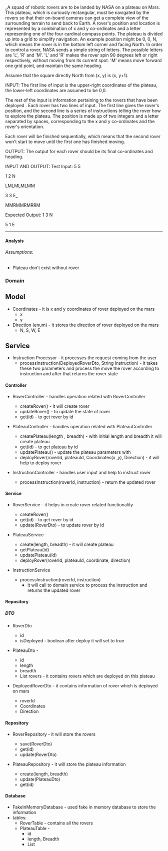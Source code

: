 _A squad of robotic rovers are to be landed by NASA on a plateau on Mars.
This plateau, which is curiously rectangular, must be navigated by the rovers so that their
on-board cameras can get a complete view of the surrounding terrain to send back to Earth.
A rover's position and location is represented by a combination of x and y co-ordinates and a
letter representing one of the four cardinal compass points. The plateau is divided up into a grid to simplify
navigation. An example position might be 0, 0, N, which means the rover is in the bottom left corner
and facing North. In order to control a rover, NASA sends a simple string of letters. The possible
letters are 'L', 'R' and 'M'. 'L' and 'R' makes the rover spin 90 degrees left or right respectively,
without moving from its current spot. 'M' means move forward one grid point, and maintain the same heading.

Assume that the square directly North from (x, y) is (x, y+1).

INPUT:
The first line of input is the upper-right coordinates of the plateau, the lower-left
coordinates are assumed to be 0,0.

The rest of the input is information pertaining to the rovers that have been deployed
. Each rover has two lines of input. The first line gives the rover's position,
and the second line is a series of instructions telling the rover how to explore the plateau.
The position is made up of two integers and a letter separated by spaces,
corresponding to the x and y co-ordinates and the rover's orientation.

Each rover will be finished sequentially, which means that the second rover won't start
to move until the first one has finished moving.

OUTPUT:
The output for each rover should be its final co-ordinates and heading.

INPUT AND OUTPUT:
Test Input:
5 5

1 2 N

LMLMLMLMM

3 3 E_

MMRMMRMRRM

Expected Output:
1 3 N

5 1 E

------------------------------------------------------------------------------------------------------

#### Analysis

###### Assumptions:

- Plateau don't exist without rover

### Domain

## Model

- Coordinates - it is x and y coordinates of rover deployed on the mars
    - x
    - y
- Direction (enum) - it stores the direction of rover deployed on the mars
    - N, S, W, E

## Service

- Instruction Processor - it processes the request coming from the user
    - processInstruction(DeployedRoverDto, String Instruction)  - it takes these two parameters and process
      the move the rover according to instruction and after that returns the rover state

#### Controller

- RoverController - handles operation related with RoverController
    - createRover() - it will create rover
    - updateRover() - to update the state of rover
    - get(id)        - to get rover by id

- PlateauController - handles operation related with PlateauController
    - createPlateau(length , breadth) - with initial length and breadth it will create plateau
    - get(id)    - to get plateau by id
    - updatePlateau()  - update the plateau parameters with
    - deployRover(roverId, plateauId, Coordinates(x ,y), Direction) - it will help to deploy rover

- InstructionController - handles user input and help to instruct rover
    - processInstruction(roverId, instruction) - return the updated rover

#### Service

- RoverService - it helps in create rover related functionality
    - createRover()
    - get(id) - to get rover by id
    - update(RoverDto) - to update rover by id

- PlateauService
    - create(length, breadth) - it will create plateau
    - getPlateau(id)
    - updatePlateau(id)
    - deployRover(roverId, plateauId, coordinate, direction)

- InstructionService
    - processInstruction(roverId, instruction)
        - it will call to domain service to process the instruction and returns the updated rover

#### Repository

##### DTO

- RoverDto
    - id
    - isDeployed - boolean after deploy it will set to true

- PlateauDto -
    - id
    - length
    - breadth
    - List<RoverDto> rovers - it contains rovers which are deployed on this plateau

- DeployedRoverDto - it contains information of rover which is deployed on mars
    - roverId
    - Coordinates
    - Direction

#### Repository

- RoverRepository - it will store the rovers
    - save(RoverDto)
    - get(id)
    - update(RoverDto)

- PlateauRepository - it will store the plateau information
    - create(length, breadth)
    - update(PlateauDto)
    - get(id)

#### Database

- FakeInMemoryDatabase - used fake in memory database to store the information
- tables:
    - RoverTable - contains all the rovers
    - PlateauTable -
        - id
        - length, Breadth
        - List<DeployedRover> 
